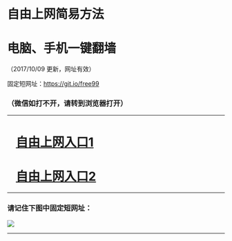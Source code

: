 ﻿# 自由上网简易方法

# 电脑、手机一键翻墙

（2017/10/09 更新，网址有效）

固定短网址：https://git.io/free99

### （微信如打不开，请转到浏览器打开）


***





# &nbsp;&nbsp; <a href="http://ft300304147.fwq-tz-1001.info/fwqtz01.html?t=10090017118 " target="_blank">自由上网入口1</a>
# &nbsp;&nbsp; <a href="http://ft1210817952.fwq-tz-1002.info/fwqtz02.html?t=10090011861 " target="_blank">自由上网入口2</a>
***

### 请记住下图中固定短网址：

<img src="https://s3-us-west-2.amazonaws.com/fwq-1001/yjfq-20170905okok.png" /> 


***

